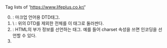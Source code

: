 Tag lists of 'https://www.lifeplus.co.kr/'


0. <!doctype> : 마크업 언어용 DTD태그.
1. \\<html> : 위의 DTD를 제외한 전체를 이 태그로 둘러싼다.
2. <meta> : HTML의 부가 정보를 선언하는 태그. 예를 들어 charset 속성을 쓰면 인코딩을 선언할 수 있다. 
3. <title> : HTML의 제목을 선언하는 태그 
4. <link> : 별도의 CSS선언 파일등을 연결하는 태그.
5. <script> : 스크립트를 사용한다. 
6. <noscript>
7. <style> : CSS 사용. 되도록이면 <link>태그 사용 권장.
8. <head> : HTML문서의 속성을 지정하기 위한 태그. 이 태그 안에 타이틀이나 메타 태그 등을 넣는다. 
9. <body> : HTML 문서의 본 모양을 나타내기 위한 태그. 표시될 문서의 레이아웃을 이 태그 안에 작성. 
10. <div> : 박스 또는 레이어. 테이블 태그 대신 많이 사용되는 레이아웃. 
11. <a> : 하이퍼링크를 생성하는 태그. href속성을 사용
12. <img> : 페이지에 이미지를 추가하는 태그. 
13. <strong> : 두껍게 효과.
14. <ul> : 순서 없는 목록 표시(unordered list) - 안에 하위 목록으로 <ol>을 넣을 수 있다. 물론 이 반대도 가능.
15. <li> : 목록에서 각 항목들은 <li></li>태그 안에 넣는다.
16. <span> : <div>의 인라인 버전. 
17. <i> : 텍스트를 기울임꼴로 표시. 
18. <br> : 문단 내 줄바꿈. 강제개행
19. <input> : 입력값 요소를 지정. 여러 옵션이 존재한다. 
20. <dl> : 정의 목록 표시
21. <dt> : 정의 목록의 정의 기술
22. <dd> : 정의 목록의 뜻풀이
23. <iframe>
-->